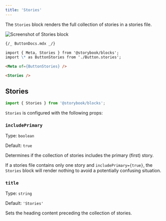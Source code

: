 ```yaml
---
title: 'Stories'
---
```


<YouTubeCallout id="uAA1JvLcl-w" title="Avoid Documentation Nightmares with Storybook's Stories Doc Block" params='start=185' />

The `Stories` block renders the full collection of stories in a stories file.

![Screenshot of Stories block](./doc-block-stories.png)

```md
{/_ ButtonDocs.mdx _/}

import { Meta, Stories } from '@storybook/blocks';
import \* as ButtonStories from './Button.stories';

<Meta of={ButtonStories} />

<Stories />
```

## Stories

```js
import { Stories } from '@storybook/blocks';
```

`Stories` is configured with the following props:

### `includePrimary`

Type: `boolean`

Default: `true`

Determines if the collection of stories includes the primary (first) story.

<Callout variant="info" icon="💡">

If a stories file contains only one story and `includePrimary={true}`, the `Stories` block will render nothing to avoid a potentially confusing situation.

</Callout>

### `title`

Type: `string`

Default: `'Stories'`

Sets the heading content preceding the collection of stories.
